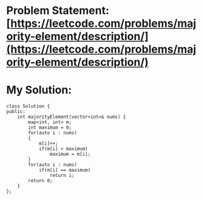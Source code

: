# Problem Statement: [https://leetcode.com/problems/majority-element/description/](https://leetcode.com/problems/majority-element/description/)
# My Solution: 
```
class Solution {
public:
    int majorityElement(vector<int>& nums) {
        map<int, int> m;
        int maximum = 0;
        for(auto i : nums)
        {
            m[i]++;
            if(m[i] > maximum)
                maximum = m[i];
        }
        for(auto i : nums)
            if(m[i] == maximum)
                return i;
        return 0;
    }
};
```
